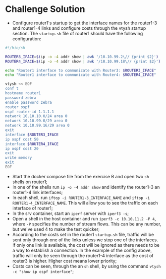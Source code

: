 # Challenge Solution
- Configure router1's startup to get the interface names for the router1-3 and router1-4 links and configure costs through the vtysh startup section. The `startup.sh` file of router1 should have the following configuration:
```bash
#!/bin/sh

ROUTER3_IFACE=$(ip -o -4 addr show | awk '/10.10.99.2\// {print $2}')
ROUTER4_IFACE=$(ip -o -4 addr show | awk '/10.10.99.18\// {print $2}')

echo "Router1 interface to communicate with Router3: $ROUTER3_IFACE"
echo "Router1 interface to communicate with Router4: $ROUTER4_IFACE"

vtysh << EOF
conf t
hostname router1
password zebra
enable password zebra
router ospf
ospf router-id 1.1.1.1
network 10.10.10.0/24 area 0
network 10.10.99.0/29 area 0
network 10.10.99.16/29 area 0
exit
interface $ROUTER3_IFACE
ip ospf cost 50
interface $ROUTER4_IFACE
ip ospf cost 20
exit
write memory
exit
EOF
```

- Start the docker compose file from the exercise B and open two `sh` shells on router1;
- In one of the shells run `ip -o -4 addr show` and identify the router1-3 an router1-4 link interfaces;
- In each shell, run `iftop -i ROUTER1-3_INTERFACE_NAME` and `iftop -i ROUTER1-4_INTERFACE_NAME`. This will allow you to see the traffic on each interface of router1;
- In the srv container, start an `iperf` server with `iperf3 -s`;
- Open a shell in the host container and run `iperf3 -c 10.10.11.2 -P 4`, where `-P` specifies the number of stream flows. This can be any number, but we've used 4 to make the test quicker;
- According to the costs set in the router1 `startup.sh` file, traffic will be sent only through one of the links unless we stop one of the interfaces. If only one link is available, the cost will be ignored as there needs to be a way to establish a connection. In the example of the config above, traffic will only be seen through the router1-4 interface as the cost of router3 is higher. Higher cost means lower priority;
- Costs can be seen, through the an `sh` shell, by using the command `vtysh -c "show ip ospf interface"`;